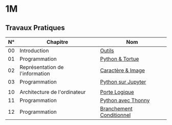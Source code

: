 # 1M

## Travaux Pratiques

| **N°** | **Chapitre**                    | **Nom**                                 |
| :----: | ------------------------------- | --------------------------------------- |
|   00   | Introduction                    | [Outils](1m/tp-00.md)                   |
|   01   | Programmation                   | [Python & Tortue](1m/tp-01.md)          |
|   02   | Représentation de l'information | [Caractère & Image](1m/tp-02.md)        |
|   03   | Programmation                   | [Python sur Jupyter](1m/tp-03.md)       |
|        |                                 |                                         |
|   10   | Architecture de l'ordinateur    | [Porte Logique](1m/tp-10.md)            |
|   11   | Programmation                   | [Python avec Thonny](1m/tp-11.md)       |
|   12   | Programmation                   | [Branchement Conditionnel](1m/tp-12.md) |
